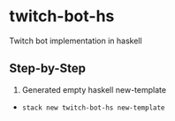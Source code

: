 # twitch-bot-hs
Twitch bot implementation in haskell

## Step-by-Step
1. Generated empty haskell new-template
  - `stack new twitch-bot-hs new-template`
